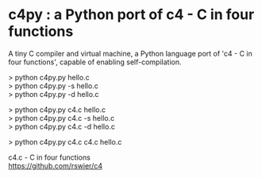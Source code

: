 # c4py : a Python port of c4 - C in four functions
A tiny C compiler and virtual machine, a Python language port of 'c4 - C in four functions', capable of enabling self-compilation.<p>


&gt; python c4py.py hello.c<br>
&gt; python c4py.py -s hello.c<br>
&gt; python c4py.py -d hello.c<p>

&gt; python c4py.py c4.c hello.c<br>
&gt; python c4py.py c4.c -s hello.c<br>
&gt; python c4py.py c4.c -d hello.c<p>

&gt; python c4py.py c4.c c4.c hello.c<p>

c4.c - C in four functions<br>
https://github.com/rswier/c4
